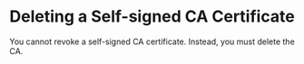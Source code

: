 # Deleting a Self\-signed CA Certificate<a name="PcaRevokeSelfSigned"></a>

You cannot revoke a self\-signed CA certificate\. Instead, you must delete the CA\.